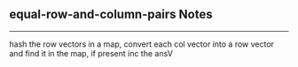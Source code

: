 <h2>equal-row-and-column-pairs Notes</h2><hr>hash the row vectors in a map, convert each col vector into a row vector and find it in the map, if present inc the ansV